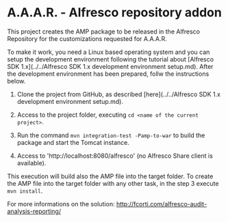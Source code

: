A.A.A.R. - Alfresco repository addon
===

This project creates the AMP package to be released in the Alfresco Repository for the customizations requested for A.A.A.R.

To make it work, you need a Linux based operating system and you can setup the development environment following the tutorial about [Alfresco SDK 1.x](../../Alfresco SDK 1.x development environment setup.md).
After the development environment has been prepared, follw the instructions below.

1) Clone the project from GitHub, as described [here](../../Alfresco SDK 1.x development environment setup.md).

2) Access to the project folder, executing `cd <name of the current project>`. 

3) Run the command `mvn integration-test -Pamp-to-war` to build the package and start the Tomcat instance.

4) Access to 'http://localhost:8080/alfresco' (no Alfresco Share client is available).

This execution will build also the AMP file into the target folder.
To create the AMP file into the target folder with any other task, in the step 3 execute `mvn install`.

For more informations on the solution:
http://fcorti.com/alfresco-audit-analysis-reporting/
